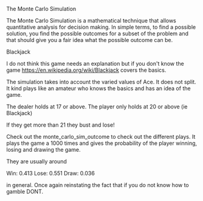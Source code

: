 The Monte Carlo Simulation

The Monte Carlo Simulation is a mathematical technique that allows quantitative
analysis for decision making. In simple terms, to find a possible solution, you
find the possible outcomes for a subset of the problem and that should give you
a fair idea what the possible outcome can be.

Blackjack

I do not think this game needs an explanation but if you don't know the game
https://en.wikipedia.org/wiki/Blackjack covers the basics.

The simulation takes into account the varied values of Ace. It does not split.
It kind plays like an amateur who knows the basics and has an idea of the game.

The dealer holds at 17 or above. The player only holds at 20 or above (ie Blackjack)

If they get more than 21 they bust and lose!

Check out the monte_carlo_sim_outcome to check out the different plays.
It plays the game a 1000 times and gives the probability of the player winning,
losing and drawing the game.

They are usually around

Win: 0.413
Lose: 0.551
Draw: 0.036

in general.
Once again reinstating the fact that if you do not know how to gamble DONT.
